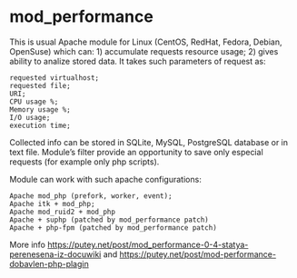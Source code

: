 # mod_performance

This is usual Apache module for Linux (CentOS, RedHat, Fedora, Debian, OpenSuse) which can: 1) accumulate requests resource usage; 2) gives ability to analize stored data. It takes such parameters of request as:

    requested virtualhost;
    requested file;
    URI;
    CPU usage %;
    Memory usage %;
    I/O usage;
    execution time;

Collected info can be stored in SQLite, MySQL, PostgreSQL database or in text file. Module’s filter provide an opportunity to save only especial requests (for example only php scripts).

Module can work with such apache configurations:

    Apache mod_php (prefork, worker, event);
    Apache itk + mod_php;
    Apache mod_ruid2 + mod_php
    Apache + suphp (patched by mod_performance patch)
    Apache + php-fpm (patched by mod_performance patch)

More info https://putey.net/post/mod_performance-0-4-statya-perenesena-iz-docuwiki and https://putey.net/post/mod-performance-dobavlen-php-plagin 
